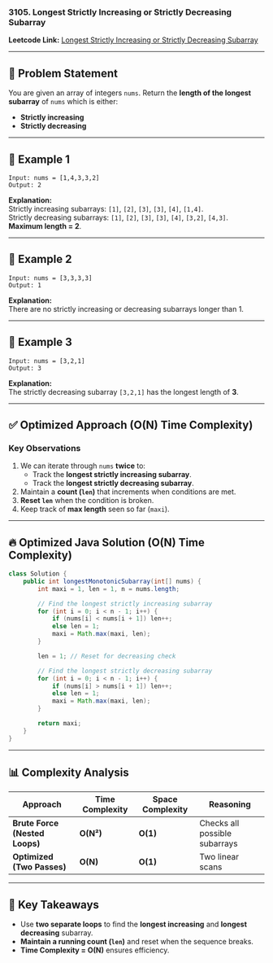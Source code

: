 ### **3105. Longest Strictly Increasing or Strictly Decreasing Subarray**  
**Leetcode Link:** [Longest Strictly Increasing or Strictly Decreasing Subarray](https://leetcode.com/problems/longest-strictly-increasing-or-strictly-decreasing-subarray/description/)  

---

## 🎯 **Problem Statement**  
You are given an array of integers `nums`. Return the **length of the longest subarray** of `nums` which is either:  
- **Strictly increasing**  
- **Strictly decreasing**  

---

## 🔹 **Example 1**
```plaintext
Input: nums = [1,4,3,3,2]
Output: 2
```
**Explanation:**  
Strictly increasing subarrays: `[1]`, `[2]`, `[3]`, `[3]`, `[4]`, `[1,4]`.  
Strictly decreasing subarrays: `[1]`, `[2]`, `[3]`, `[3]`, `[4]`, `[3,2]`, `[4,3]`.  
**Maximum length = 2**.

---

## 🔹 **Example 2**
```plaintext
Input: nums = [3,3,3,3]
Output: 1
```
**Explanation:**  
There are no strictly increasing or decreasing subarrays longer than 1.

---

## 🔹 **Example 3**
```plaintext
Input: nums = [3,2,1]
Output: 3
```
**Explanation:**  
The strictly decreasing subarray `[3,2,1]` has the longest length of **3**.

---

## ✅ **Optimized Approach (O(N) Time Complexity)**  
### **Key Observations**
1. We can iterate through `nums` **twice** to:
   - Track the **longest strictly increasing subarray**.
   - Track the **longest strictly decreasing subarray**.
2. Maintain a **count (`len`)** that increments when conditions are met.
3. **Reset `len`** when the condition is broken.
4. Keep track of **max length** seen so far (`maxi`).

---

## 🔥 **Optimized Java Solution (O(N) Time Complexity)**
```java
class Solution {
    public int longestMonotonicSubarray(int[] nums) {
        int maxi = 1, len = 1, n = nums.length;

        // Find the longest strictly increasing subarray
        for (int i = 0; i < n - 1; i++) {
            if (nums[i] < nums[i + 1]) len++;
            else len = 1;
            maxi = Math.max(maxi, len);
        }

        len = 1; // Reset for decreasing check

        // Find the longest strictly decreasing subarray
        for (int i = 0; i < n - 1; i++) {
            if (nums[i] > nums[i + 1]) len++;
            else len = 1;
            maxi = Math.max(maxi, len);
        }

        return maxi;
    }
}
```

---

## 📊 **Complexity Analysis**
| **Approach**       | **Time Complexity** | **Space Complexity** | **Reasoning** |
|--------------------|--------------------|---------------------|--------------|
| **Brute Force (Nested Loops)** | **O(N²)** | **O(1)** | Checks all possible subarrays |
| **Optimized (Two Passes)** | **O(N)** | **O(1)** | Two linear scans |

---

## 🌟 **Key Takeaways**
- Use **two separate loops** to find the **longest increasing** and **longest decreasing** subarray.
- **Maintain a running count (`len`)** and reset when the sequence breaks.
- **Time Complexity = O(N)** ensures efficiency.

